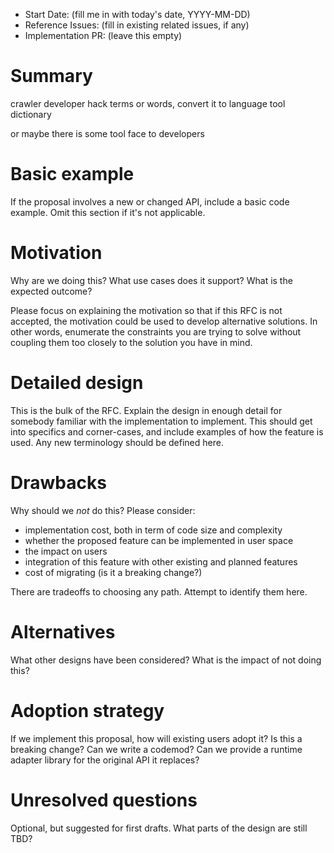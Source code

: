 - Start Date: (fill me in with today's date, YYYY-MM-DD)
- Reference Issues: (fill in existing related issues, if any)
- Implementation PR: (leave this empty)

# Summary

crawler developer hack terms or words, convert it to language tool dictionary

or maybe there is some tool face to developers

# Basic example

If the proposal involves a new or changed API, include a basic code example.
Omit this section if it's not applicable.

# Motivation

Why are we doing this? What use cases does it support? What is the expected
outcome?

Please focus on explaining the motivation so that if this RFC is not accepted,
the motivation could be used to develop alternative solutions. In other words,
enumerate the constraints you are trying to solve without coupling them too
closely to the solution you have in mind.

# Detailed design

This is the bulk of the RFC. Explain the design in enough detail for somebody familiar with the
implementation to implement. This should get into specifics and corner-cases,
and include examples of how the feature is used. Any new terminology should be
defined here.

# Drawbacks

Why should we *not* do this? Please consider:

- implementation cost, both in term of code size and complexity
- whether the proposed feature can be implemented in user space
- the impact on users
- integration of this feature with other existing and planned features
- cost of migrating (is it a breaking change?)

There are tradeoffs to choosing any path. Attempt to identify them here.

# Alternatives

What other designs have been considered? What is the impact of not doing this?

# Adoption strategy

If we implement this proposal, how will existing users adopt it? Is
this a breaking change? Can we write a codemod? Can we provide a runtime adapter library for the original API it replaces? 

# Unresolved questions

Optional, but suggested for first drafts. What parts of the design are still
TBD?